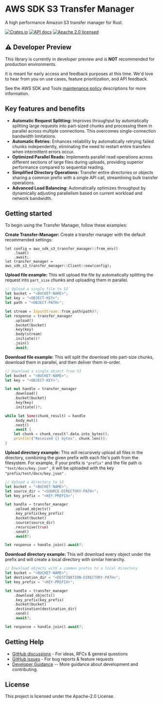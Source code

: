 # AWS SDK S3 Transfer Manager

A high performance Amazon S3 transfer manager for Rust.

[![Crates.io][crates-badge]][crates-url]
[![API docs][docs-badge]][docs-url]
[![Apache 2.0 licensed][apache-badge]][apache-url]

[crates-badge]: https://img.shields.io/crates/v/aws-sdk-s3-transfer-manager.svg
[crates-url]: https://crates.io/crates/aws-sdk-s3-transfer-manager
[apache-badge]: https://img.shields.io/badge/License-Apache_2.0-blue.svg
[apache-url]:https://opensource.org/licenses/Apache-2.0
[docs-badge]: https://img.shields.io/docsrs/aws-sdk-s3-transfer-manager
[docs-url]: https://docs.rs/crate/aws-sdk-s3-transfer-manager/latest

## :warning: Developer Preview

This library is currently in developer preview and is **NOT** recommended for production environments.

It is meant for early access and feedback purposes at this time. We'd love to hear from you on use cases, feature prioritization, and API feedback.

See the AWS SDK and Tools [maintenance policy](https://docs.aws.amazon.com/sdkref/latest/guide/maint-policy.html#version-life-cycle)
descriptions for more information.

## Key features and benefits

* **Automatic Request Splitting:** Improves throughput by automatically splitting large requests into part-sized chunks and processing them in parallel across multiple connections. This overcomes single-connection bandwidth limitations.
* **Automatic Retries:** Enhances reliability by automatically retrying failed chunks independently, eliminating the need to restart entire transfers when intermittent errors occur.
* **Optimized Parallel Reads:** Implements parallel read operations across different sections of large files during uploads, providing superior performance compared to sequential reading.
* **Simplified Directory Operations:** Transfer entire directories or objects sharing a common prefix with a single API call, streamlining bulk transfer operations.
* **Advanced Load Balancing:** Automatically optimizes throughput by dynamically adjusting parallelism based on current workload and network bandwidth.

## Getting started

To begin using the Transfer Manager, follow these examples:

**Create Transfer-Manager:**
Create a transfer manager with the default recommended settings:

```
let config = aws_sdk_s3_transfer_manager::from_env()
    .load()
    .await;
let transfer_manager = aws_sdk_s3_transfer_manager::Client::new(config);
```

**Upload file example:**
This will upload the file by automatically splitting the request into `part_size` chunks and uploading them in parallel.

```rs
// Upload a single file to S3`
let bucket = "<BUCKET-NAME>";
let key = "<OBJECT-KEY>";
let path = "<OBJECT-PATH>";

let stream = InputStream::from_path(path)?;
let response = transfer_manager
    .upload()
    .bucket(bucket)
    .key(key)
    .body(stream)
    .initiate()?
    .join()
    .await;
```

**Download file example:**
This will split the download into part-size chunks, download them in parallel, and then deliver them in-order.

```rs
// Download a single object from S3
let bucket = "<BUCKET-NAME>";
let key = "<OBJECT-KEY>";

let mut handle = transfer_manager
    .download()
    .bucket(bucket)
    .key(key)
    .initiate()?;

while let Some(chunk_result) = handle
    .body_mut()
    .next()
    .await {
    let chunk = chunk_result?.data.into_bytes();
    println!("Received {} bytes", chunk.len());
}
```

**Upload directory example:**
This will recursively upload all files in the directory, combining the given prefix with each file's path from the filesystem.
For example, if your prefix is `"prefix"` and the file path is `"test/docs/key.json"` , it will be uploaded with the key `"prefix/test/docs/key.json"` .

```rs
// Upload a directory to S3
let bucket = "<BUCKET-NAME>";
let source_dir = "<SOURCE-DIRECTORY-PATH>";
let key_prefix = "<KEY-PREFIX>";

let handle = transfer_manager
    .upload_objects()
    .key_prefix(key_prefix)
    .bucket(bucket)
    .source(source_dir)
    .recursive(true)
    .send()
    .await?;

let response = handle.join().await?;
```

**Download directory example:**
This will download every object under the prefix and will create a local directory with similar hierarchy.

```rs
// Download objects with a common prefix to a local directory
let bucket = "<BUCKET-NAME>";
let destination_dir = "<DESTINATION-DIRECTORY-PATH>";
let key_prefix = "<KEY-PREFIX>";

let handle = transfer_manager
    .download_objects()
    .key_prefix(key_prefix)
    .bucket(bucket)
    .destination(destination_dir)
    .send()
    .await?;

let response = handle.join().await?;
```

## Getting Help

* [GitHub discussions](https://github.com/awslabs/aws-s3-transfer-manager-rs/discussions) - For ideas, RFCs & general questions
* [GitHub issues](https://github.com/awslabs/aws-s3-transfer-manager-rs/issues/new/choose) - For bug reports & feature requests
* [Developer Guidance](https://github.com/awslabs/aws-s3-transfer-manager-rs/blob/main/README.md) -- More guidance about development and contributing.

## License

This project is licensed under the Apache-2.0 License.

